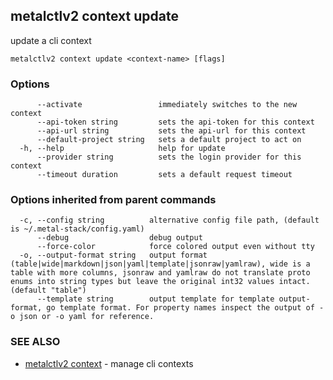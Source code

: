 ## metalctlv2 context update

update a cli context

```
metalctlv2 context update <context-name> [flags]
```

### Options

```
      --activate                 immediately switches to the new context
      --api-token string         sets the api-token for this context
      --api-url string           sets the api-url for this context
      --default-project string   sets a default project to act on
  -h, --help                     help for update
      --provider string          sets the login provider for this context
      --timeout duration         sets a default request timeout
```

### Options inherited from parent commands

```
  -c, --config string          alternative config file path, (default is ~/.metal-stack/config.yaml)
      --debug                  debug output
      --force-color            force colored output even without tty
  -o, --output-format string   output format (table|wide|markdown|json|yaml|template|jsonraw|yamlraw), wide is a table with more columns, jsonraw and yamlraw do not translate proto enums into string types but leave the original int32 values intact. (default "table")
      --template string        output template for template output-format, go template format. For property names inspect the output of -o json or -o yaml for reference.
```

### SEE ALSO

* [metalctlv2 context](metalctlv2_context.md)	 - manage cli contexts


